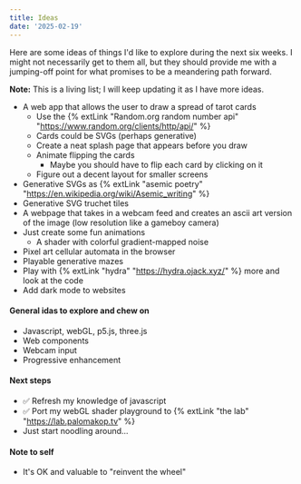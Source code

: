 ```yaml
---
title: Ideas
date: '2025-02-19'
---
```


Here are some ideas of things I'd like to explore during the next six weeks. I might not necessarily get to them all, but they should provide me with a jumping-off point for what promises to be a meandering path forward.

**Note:** This is a living list; I will keep updating it as I have more ideas.

- A web app that allows the user to draw a spread of tarot cards
  - Use the {% extLink "Random.org random number api" "https://www.random.org/clients/http/api/" %}
  - Cards could be SVGs (perhaps generative)
  - Create a neat splash page that appears before you draw
  - Animate flipping the cards
    - Maybe you should have to flip each card by clicking on it
  - Figure out a decent layout for smaller screens
- Generative SVGs as {% extLink "asemic poetry" "https://en.wikipedia.org/wiki/Asemic_writing" %}
- Generative SVG truchet tiles
- A webpage that takes in a webcam feed and creates an ascii art version of the image (low resolution like a gameboy camera)
- Just create some fun animations
  - A shader with colorful gradient-mapped noise
- Pixel art cellular automata in the browser
- Playable generative mazes
- Play with {% extLink "hydra" "https://hydra.ojack.xyz/" %} more and look at the code
- Add dark mode to websites

#### General idas to explore and chew on

- Javascript, webGL, p5.js, three.js
- Web components
- Webcam input
- Progressive enhancement

#### Next steps

- ✅ Refresh my knowledge of javascript
- ✅ Port my webGL shader playground to {% extLink "the lab" "https://lab.palomakop.tv" %}
- Just start noodling around...

#### Note to self

- It's OK and valuable to "reinvent the wheel"
